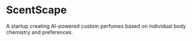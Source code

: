 # ScentScape
A startup creating AI-powered custom perfumes based on individual body chemistry and preferences.
